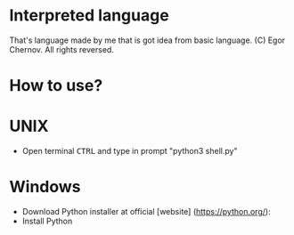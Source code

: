 # Interpreted language
That's language made by me that is got idea from basic language.
(C) Egor Chernov. All rights reversed.
# How to use?
# UNIX
- Open terminal <kbd>CTRL</kbd> and type in prompt "python3 shell.py"
# Windows
- Download Python installer at official [website]
(https://python.org/):
- Install Python
